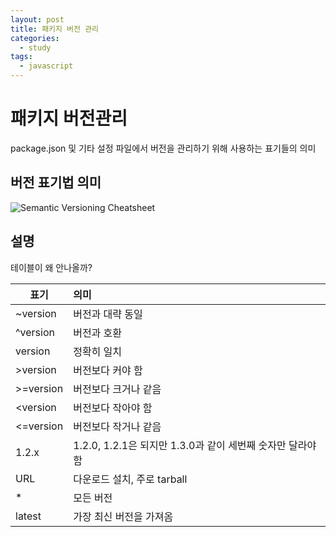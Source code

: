 ```yaml
---
layout: post
title: 패키지 버전 관리
categories:
  - study
tags: 
  - javascript
---
```

# 패키지 버전관리
package.json 및 기타 설정 파일에서 버전을 관리하기 위해 사용하는 표기들의 의미

## 버전 표기법 의미
![Semantic Versioning Cheatsheet](https://bytearcher.com/goodies/semantic-versioning-cheatsheet/wheelbarrel-no-tilde-caret-white-bg-w1000.jpg)

## 설명
테이블이 왜 안나올까?

|표기     |의미          |
| --- | :--- |
| ~version |버전과 대략 동일|
| ^version |버전과 호환|
| version |정확히 일치|
| >version |버전보다 커야 함|
| >=version |버전보다 크거나 같음|
| <version |버전보다 작아야 함|
| <=version |버전보다 작거나 같음|
| 1.2.x |1.2.0, 1.2.1은 되지만 1.3.0과 같이 세번째 숫자만 달라야 함|
| URL |다운로드 설치, 주로 tarball|
| *|모든 버전 |
| latest |가장 최신 버전을 가져옴|


